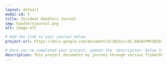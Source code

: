 ```yaml
---
layout: default
modal-id: 5
title: Incident Handlers Journal
img: handlersjournal.png
alt: image-alt

# Add the link to your journal below
project-url: https://docs.google.com/document/d/1WJ5sic5G_0AG8xPMtSD20rTyi0LC50XDohn8YvEr8_8/edit?usp=sharing

# Once you've completed your project, update the 'description' below to this one: Provided clear and concise written documentation of cybersecurity events, including detailed event descriptions, tools used, and lessons learned throughout the process.
description: This project documents my journey through various TryHackMe rooms, where I’ve gained hands-on experience in Linux fundamentals, Windows security, network analysis, and incident response. The journal includes detailed notes, commonly used commands, key concepts, and takeaways from each room, which have deepened my understanding of cybersecurity tools and practices. This project highlights my ability to learn and apply technical knowledge in real-world scenarios, helping me strengthen my problem-solving skills in a structured and comprehensive way.
---
```


